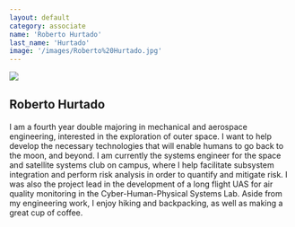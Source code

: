 ```yaml
---
layout: default
category: associate
name: 'Roberto Hurtado'
last_name: 'Hurtado'
image: '/images/Roberto%20Hurtado.jpg'
---
```


<img src="{{ page.image }}">

<h2 class="team-title">Roberto Hurtado</h2>
<h4 class="team-position"></h4>
<p>I am a fourth year double majoring in mechanical and aerospace engineering, interested in the exploration of outer space. I want to help develop the necessary technologies that will enable humans to go back to the moon, and beyond. I am currently the systems engineer for the space and satellite systems club on campus, where I help facilitate subsystem integration and perform risk analysis in order to quantify and mitigate risk. I was also the project lead in the development of a long flight UAS for air quality monitoring in the Cyber-Human-Physical Systems Lab. Aside from my engineering work, I enjoy hiking and backpacking, as well as making a great cup of coffee.</p>
<ul class="team-member-other-info"></ul>
